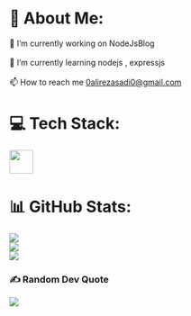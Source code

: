 # 💫 About Me:
🔭 I’m currently working on NodeJsBlog<br><br>🌱 I’m currently learning nodejs , expressjs<br><br>📫 How to reach me 0alirezasadi0@gmail.com

# 💻 Tech Stack:
<p align="">
  <a href="https://skillicons.dev">
    <img src="https://skillicons.dev/icons?i=html,css,sass,tailwind,js,nodejs,express,mongodb,docker" 
 height="42"/>
  </a>
</p>

# 📊 GitHub Stats:
![](https://github-readme-stats.vercel.app/api?username=AliRezaAsadii&theme=tokyonight&hide_border=false&include_all_commits=false&count_private=false)<br/>
![](https://github-readme-streak-stats.herokuapp.com/?user=AliRezaAsadii&theme=tokyonight&hide_border=false)<br/>
![](https://github-readme-stats.vercel.app/api/top-langs/?username=AliRezaAsadii&theme=tokyonight&hide_border=false&include_all_commits=false&count_private=false&layout=compact)

### ✍️ Random Dev Quote
![](https://quotes-github-readme.vercel.app/api?type=horizontal&theme=radical)

<!-- Proudly created with GPRM ( https://gprm.itsvg.in ) -->
